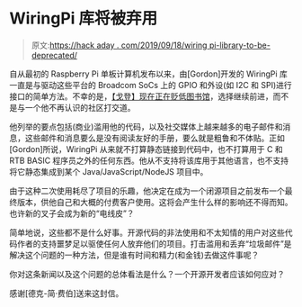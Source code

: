 # WiringPi 库将被弃用

> 原文:[https://hack aday . com/2019/09/18/wiring pi-library-to-be-deprecated/](https://hackaday.com/2019/09/18/wiringpi-library-to-be-deprecated/)

自从最初的 Raspberry Pi 单板计算机发布以来，由[Gordon]开发的 WiringPi 库一直是与驱动这些平台的 Broadcom SoCs 上的 GPIO 和外设(如 I2C 和 SPI)进行接口的简单方法。不幸的是，[【戈登】现在正在贬低图书馆](http://wiringpi.com/wiringpi-deprecated/)，选择继续前进，而不是与一个他不再认识的社区打交道。

他列举的要点包括(商业)滥用他的代码，以及社交媒体上越来越多的电子邮件和消息，这些邮件和消息要么是没有阅读友好的手册，要么就是粗鲁和不体贴。正如[Gordon]所说，WiringPi 从来就不打算静态链接到代码中，也不打算用于 C 和 RTB BASIC 程序员之外的任何东西。他从不支持将该库用于其他语言，也不支持将它静态集成到某个 Java/JavaScript/NodeJS 项目中。

由于这种二次使用耗尽了项目的乐趣，他决定在成为一个闭源项目之前发布一个最终版本，供他自己和大概的付费客户使用。这将会产生什么样的影响还不得而知。也许新的叉子会成为新的“电线皮”？

简单地说，这些都不是什么好事。开源代码的非法使用和不太知情的用户对这些代码作者的支持噩梦足以驱使任何人放弃他们的项目。打击滥用和丢弃“垃圾邮件”是解决这个问题的一种方法，但是谁有时间和精力(和金钱)去做这件事呢？

你对这条新闻以及这个问题的总体看法是什么？一个开源开发者应该如何应对？

感谢[德克-简·费伯]送来这封信。